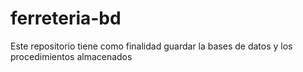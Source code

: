 # ferreteria-bd
Este repositorio tiene como finalidad guardar la bases de datos y los procedimientos almacenados
